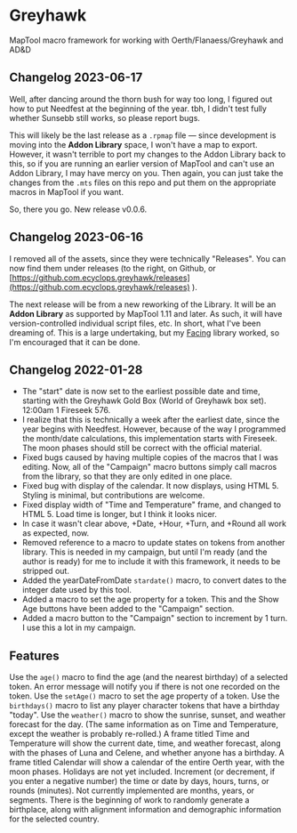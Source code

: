 # Greyhawk
MapTool macro framework for working with Oerth/Flanaess/Greyhawk and AD&amp;D

## Changelog 2023-06-17
Well, after dancing around the thorn bush for way too long, I figured out how to put Needfest at the beginning of the year. tbh, I didn't test fully whether Sunsebb still works, so please report bugs.

This will likely be the last release as a `.rpmap` file — since development is moving into the **Addon Library** space, I won't have a map to export. However, it wasn't terrible to port my changes to the Addon Library back to this, so if you are running an earlier version of MapTool and can't use an Addon Library, I may have mercy on you. Then again, you can just take the changes from the `.mts` files on this repo and put them on the appropriate macros in MapTool if you want.

So, there you go. New release v0.0.6.

## Changelog 2023-06-16
I removed all of the assets, since they were technically "Releases". You can now find them under releases (to the right, on Github, or [https://github.com.ecyclops.greyhawk/releases](https://github.com.ecyclops.greyhawk/releases) ).

The next release will be from a new reworking of the Library. It will be an **Addon Library** as supported by MapTool 1.11 and later. As such, it will have version-controlled individual script files, etc. In short, what I've been dreaming of. This is a large undertaking, but my [Facing](https://github.com/eCyclops/Facing) library worked, so I'm encouraged that it can be done.

## Changelog 2022-01-28
- The "start" date is now set to the earliest possible date and time, starting with the Greyhawk Gold Box (World of Greyhawk box set). 12:00am 1 Fireseek 576.
- I realize that this is technically a week after the earliest date, since the year begins with Needfest. However, because of the way I programmed the month/date calculations, this implementation starts with Fireseek. The moon phases should still be correct with the official material.
- Fixed bugs caused by having multiple copies of the macros that I was editing. Now, all of the "Campaign" macro buttons simply call macros from the library, so that they are only edited in one place.
- Fixed bug with display of the calendar. It now displays, using HTML 5. Styling is minimal, but contributions are welcome.
- Fixed display width of "Time and Temperature" frame, and changed to HTML 5. Load time is longer, but I think it looks nicer.
- In case it wasn't clear above, +Date, +Hour, +Turn, and +Round all work as expected, now.
- Removed reference to a macro to update states on tokens from another library. This is needed in my campaign, but until I'm ready (and the author is ready) for me to include it with this framework, it needs to be stripped out.
- Added the yearDateFromDate `stardate()` macro, to convert dates to the integer date used by this tool.
- Added a macro to set the age property for a token. This and the Show Age buttons have been added to the "Campaign" section.
- Added a macro button to the "Campaign" section to increment by 1 turn. I use this a lot in my campaign.

## Features
Use the `age()` macro to find the age (and the nearest birthday) of a selected token. An error message will notify you if there is not one recorded on the token.
Use the `setAge()` macro to set the age property of a token.
Use the `birthdays()` macro to list any player character tokens that have a birthday "today".
Use the `weather()` macro to show the sunrise, sunset, and weather forecast for the day. (The same information as on Time and Temperature, except the weather is probably re-rolled.)
A frame titled Time and Temperature will show the current date, time, and weather forecast, along with the phases of Luna and Celene, and whether anyone has a birthday.
A frame titled Calendar will show a calendar of the entire Oerth year, with the moon phases. Holidays are not yet included.
Increment (or decrement, if you enter a negative number) the time or date by days, hours, turns, or rounds (minutes). Not currently implemented are months, years, or segments.
There is the beginning of work to randomly generate a birthplace, along with alignment information and demographic information for the selected country.
